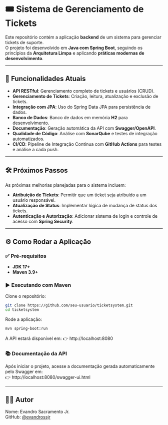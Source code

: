 # 🎟️ Sistema de Gerenciamento de Tickets

Este repositório contém a aplicação **backend** de um sistema para gerenciar tickets de suporte.  
O projeto foi desenvolvido em **Java com Spring Boot**, seguindo os princípios da **Arquitetura Limpa** e aplicando **práticas modernas de desenvolvimento**.

---

## 🚀 Funcionalidades Atuais

- **API RESTful**: Gerenciamento completo de tickets e usuários (CRUD).
- **Gerenciamento de Tickets**: Criação, leitura, atualização e exclusão de tickets.
- **Integração com JPA**: Uso do Spring Data JPA para persistência de dados.
- **Banco de Dados**: Banco de dados em memória **H2** para desenvolvimento.
- **Documentação**: Geração automática da API com **Swagger/OpenAPI**.
- **Qualidade de Código**: Análise com **SonarQube** e testes de integração automatizados.
- **CI/CD**: Pipeline de Integração Contínua com **GitHub Actions** para testes e análise a cada push.

---

## 🛠️ Próximos Passos

As próximas melhorias planejadas para o sistema incluem:

- **Atribuição de Tickets**: Permitir que um ticket seja atribuído a um usuário responsável.
- **Atualização de Status**: Implementar lógica de mudança de status dos tickets.
- **Autenticação e Autorização**: Adicionar sistema de login e controle de acesso com **Spring Security**.

---

## ⚙️ Como Rodar a Aplicação

### ✅ Pré-requisitos
- **JDK 17+**
- **Maven 3.9+**

### ▶️ Executando com Maven

Clone o repositório:
```bash
git clone https://github.com/seu-usuario/ticketsystem.git
cd ticketsystem
```
Rode a aplicação:
```bash
mvn spring-boot:run
```

A API estará disponível em:
👉 http://localhost:8080

### 📚 Documentação da API

Após iniciar o projeto, acesse a documentação gerada automaticamente pelo Swagger em:  
👉 http://localhost:8080/swagger-ui.html  

---

## 👨‍💻 Autor

Nome: Evandro Sacramento Jr.  
GitHub: [@evandrossjr  ](https://github.com/evandrossjr)



